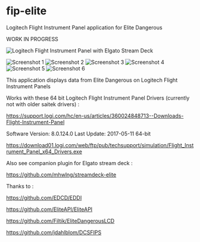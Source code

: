 # fip-elite
Logitech Flight Instrument Panel application for Elite Dangerous

WORK IN PROGRESS

![Logitech Flight Instrument Panel with Elgato Stream Deck](https://i.imgur.com/HTcbXx9.jpg)

![Screenshot 1](https://i.imgur.com/TOnj5NI.png)
![Screenshot 2](https://i.imgur.com/NePOhLk.png)
![Screenshot 3](https://i.imgur.com/rXM4j8n.png)
![Screenshot 4](https://i.imgur.com/mTqQEKT.png)
![Screenshot 5](https://i.imgur.com/Os2GbWU.png)
![Screenshot 6](https://i.imgur.com/syJSN8p.png)

This application displays data from Elite Dangerous on Logitech Flight Instrument Panels

Works with these 64 bit Logitech Flight Instrument Panel Drivers (currently not with older saitek drivers) :

https://support.logi.com/hc/en-us/articles/360024848713--Downloads-Flight-Instrument-Panel

Software Version: 8.0.124.0
Last Update: 2017-05-11
64-bit

https://download01.logi.com/web/ftp/pub/techsupport/simulation/Flight_Instrument_Panel_x64_Drivers.exe


Also see companion plugin for Elgato stream deck :

https://github.com/mhwlng/streamdeck-elite

Thanks to :

https://github.com/EDCD/EDDI

https://github.com/EliteAPI/EliteAPI

https://github.com/Filtik/EliteDangerousLCD

https://github.com/jdahlblom/DCSFIPS
